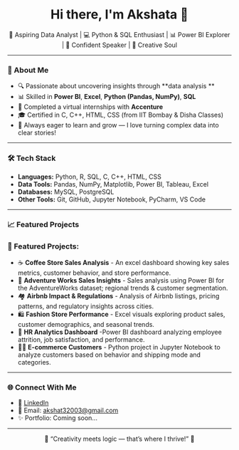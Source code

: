 <h1 align="center">Hi there, I'm Akshata 👋</h1>

<p align="center">
  🚀 Aspiring Data Analyst | 💻 Python & SQL Enthusiast | 📊 Power BI Explorer | 🎤 Confident Speaker | 🎨 Creative Soul
</p>

---

### 🌟 About Me

- 🔍 Passionate about uncovering insights through **data analysis **
- 📊 Skilled in **Power BI**, **Excel**, **Python (Pandas, NumPy)**, **SQL**
- 🤝 Completed a virtual internships with **Accenture** 
- 🎓 Certified in C, C++, HTML, CSS (from IIT Bombay & Disha Classes)
- 🧠 Always eager to learn and grow — I love turning complex data into clear stories!

---

### 🛠️ Tech Stack

- **Languages:** Python, R, SQL, C, C++, HTML, CSS
- **Data Tools:** Pandas, NumPy, Matplotlib, Power BI, Tableau, Excel
- **Databases:** MySQL, PostgreSQL
- **Other Tools:** Git, GitHub, Jupyter Notebook, PyCharm, VS Code

---

### 📈 Featured Projects

### 🌟 Featured Projects:
- ☕ **Coffee Store Sales Analysis** - An excel dashboard showing key sales metrics, customer behavior, and store performance.
- 🧭 **Adventure Works Sales Insights** - Sales analysis using Power BI for the AdventureWorks dataset; regional trends & customer segmentation.
- 🏘️ **Airbnb Impact & Regulations** - Analysis of Airbnb listings, pricing patterns, and regulatory insights across cities.
- 🛍️ **Fashion Store Performance** - Excel visuals exploring product sales, customer demographics, and seasonal trends.
- 💼 **HR Analytics Dashboard**  -Power BI dashboard analyzing employee attrition, job satisfaction, and performance.
- 🧑‍💻 **E-commerce Customers** - Python project in Jupyter Notebook to analyze customers based on behavior and shipping mode and categories.

---

### 🌐 Connect With Me

- 💼 [LinkedIn](https://www.linkedin.com/in/akshata-balkrishna-375746326/)
- 📧 Email: akshat32003@gmail.com  
- ✨ Portfolio: Coming soon...

---

<p align="center">
  💖 “Creativity meets logic — that’s where I thrive!” 💫
</p>

